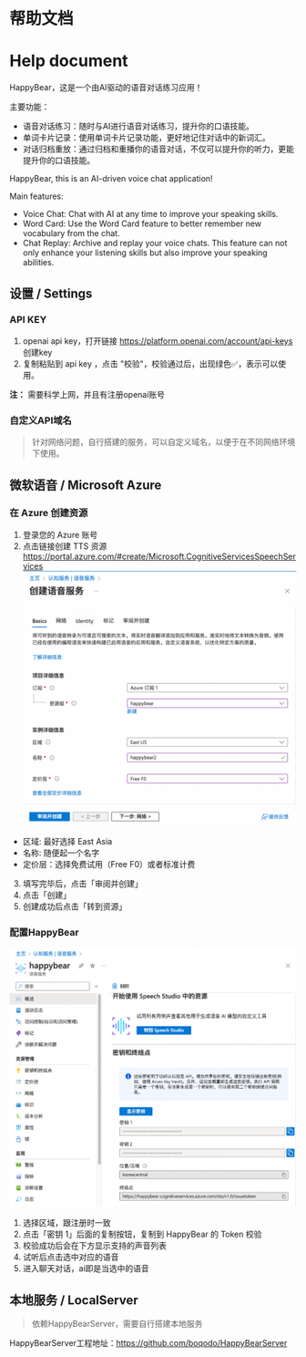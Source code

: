 # 帮助文档
# Help document

HappyBear，这是一个由AI驱动的语音对话练习应用！

主要功能：
- 语音对话练习：随时与AI进行语音对话练习，提升你的口语技能。
- 单词卡片记录：使用单词卡片记录功能，更好地记住对话中的新词汇。
- 对话归档重放：通过归档和重播你的语音对话，不仅可以提升你的听力，更能提升你的口语技能。


HappyBear, this is an AI-driven voice chat application!

Main features:
- Voice Chat: Chat with AI at any time to improve your speaking skills.
- Word Card: Use the Word Card feature to better remember new vocabulary from the chat.
- Chat Replay: Archive and replay your voice chats. This feature can not only enhance your listening skills but also improve your speaking abilities.

## 设置 / Settings

### API KEY

1. openai api key，打开链接 https://platform.openai.com/account/api-keys 创建key
2. 复制粘贴到 api key ，点击 "校验"，校验通过后，出现绿色✅，表示可以使用。

**注：** 需要科学上网，并且有注册openai账号

### 自定义API域名
> 针对网络问题，自行搭建的服务，可以自定义域名，以便于在不同网络环境下使用。

## 微软语音 / Microsoft Azure

### 在 Azure 创建资源
1. 登录您的 Azure 账号
2. 点击链接创建 TTS 资源 https://portal.azure.com/#create/Microsoft.CognitiveServicesSpeechServices
![msazure1.png](./imgs/msazure1.png)

- 区域: 最好选择 East Asia
- 名称: 随便起一个名字
- 定价层：选择免费试用（Free F0）或者标准计费

3. 填写完毕后，点击「审阅并创建」
4. 点击「创建」
5. 创建成功后点击「转到资源」
### 配置HappyBear

![msazure2.png](./imgs/msazure2.png)

1. 选择区域，跟注册时一致
2. 点击「密钥 1」后面的复制按钮，复制到 HappyBear 的 Token 校验
3. 校验成功后会在下方显示支持的声音列表
4. 试听后点击选中对应的语音
5. 进入聊天对话，ai即是当选中的语音

## 本地服务 / LocalServer
> 依赖HappyBearServer，需要自行搭建本地服务

HappyBearServer工程地址：https://github.com/boqodo/HappyBearServer


